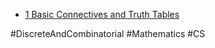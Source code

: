 - [1 Basic Connectives and Truth Tables](Basic%20Connectives%20and%20Truth%20Tables)

#DiscreteAndCombinatorial #Mathematics #CS